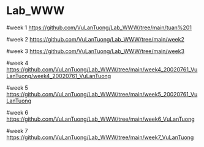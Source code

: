 # Lab_WWW

#week 1
https://github.com/VuLanTuong/Lab_WWW/tree/main/tuan%201

#week 2
https://github.com/VuLanTuong/Lab_WWW/tree/main/week2

#week 3
https://github.com/VuLanTuong/Lab_WWW/tree/main/week3

#week 4
https://github.com/VuLanTuong/Lab_WWW/tree/main/week4_20020761_VuLanTuong/week4_20020761_VuLanTuong

#week 5
https://github.com/VuLanTuong/Lab_WWW/tree/main/week5_20020761_VuLanTuong

#week 6
https://github.com/VuLanTuong/Lab_WWW/tree/main/week6_VuLanTuong

#week 7
https://github.com/VuLanTuong/Lab_WWW/tree/main/week7_VuLanTuong
